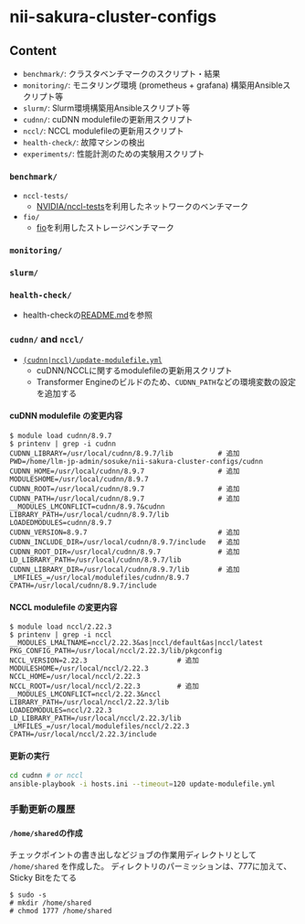 # nii-sakura-cluster-configs

## Content

- `benchmark/`: クラスタベンチマークのスクリプト・結果
- `monitoring/`: モニタリング環境 (prometheus + grafana) 構築用Ansibleスクリプト等
- `slurm/`: Slurm環境構築用Ansibleスクリプト等
- `cudnn/`: cuDNN modulefileの更新用スクリプト
- `nccl/`: NCCL modulefileの更新用スクリプト
- `health-check/`: 故障マシンの検出
- `experiments/`: 性能計測のための実験用スクリプト

### `benchmark/`

- `nccl-tests/`
  - [NVIDIA/nccl-tests](https://github.com/NVIDIA/nccl-tests)を利用したネットワークのベンチマーク
- `fio/`
  - [fio](https://fio.readthedocs.io/en/latest/fio_doc.html)を利用したストレージベンチマーク

### `monitoring/`

### `slurm/`

### `health-check/`

- health-checkの[README.md](./health-check/)を参照

### `cudnn/` and `nccl/`

- [`(cudnn|nccl)/update-modulefile.yml`](./misc/update-cudnn-modulefile.yml)
  - cuDNN/NCCLに関するmodulefileの更新用スクリプト
  - Transformer Engineのビルドのため、`CUDNN_PATH`などの環境変数の設定を追加する

#### cuDNN modulefile の変更内容

```console
$ module load cudnn/8.9.7
$ printenv | grep -i cudnn
CUDNN_LIBRARY=/usr/local/cudnn/8.9.7/lib           # 追加
PWD=/home/llm-jp-admin/sosuke/nii-sakura-cluster-configs/cudnn
CUDNN_HOME=/usr/local/cudnn/8.9.7                  # 追加
MODULESHOME=/usr/local/cudnn/8.9.7
CUDNN_ROOT=/usr/local/cudnn/8.9.7                  # 追加
CUDNN_PATH=/usr/local/cudnn/8.9.7                  # 追加
__MODULES_LMCONFLICT=cudnn/8.9.7&cudnn
LIBRARY_PATH=/usr/local/cudnn/8.9.7/lib
LOADEDMODULES=cudnn/8.9.7
CUDNN_VERSION=8.9.7                                # 追加
CUDNN_INCLUDE_DIR=/usr/local/cudnn/8.9.7/include   # 追加
CUDNN_ROOT_DIR=/usr/local/cudnn/8.9.7              # 追加
LD_LIBRARY_PATH=/usr/local/cudnn/8.9.7/lib
CUDNN_LIBRARY_DIR=/usr/local/cudnn/8.9.7/lib       # 追加
_LMFILES_=/usr/local/modulefiles/cudnn/8.9.7
CPATH=/usr/local/cudnn/8.9.7/include
```

#### NCCL modulefile の変更内容

```console
$ module load nccl/2.22.3
$ printenv | grep -i nccl
__MODULES_LMALTNAME=nccl/2.22.3&as|nccl/default&as|nccl/latest
PKG_CONFIG_PATH=/usr/local/nccl/2.22.3/lib/pkgconfig
NCCL_VERSION=2.22.3                      # 追加
MODULESHOME=/usr/local/nccl/2.22.3
NCCL_HOME=/usr/local/nccl/2.22.3
NCCL_ROOT=/usr/local/nccl/2.22.3         # 追加
__MODULES_LMCONFLICT=nccl/2.22.3&nccl
LIBRARY_PATH=/usr/local/nccl/2.22.3/lib
LOADEDMODULES=nccl/2.22.3
LD_LIBRARY_PATH=/usr/local/nccl/2.22.3/lib
_LMFILES_=/usr/local/modulefiles/nccl/2.22.3
CPATH=/usr/local/nccl/2.22.3/include
```

#### 更新の実行

```bash
cd cudnn # or nccl
ansible-playbook -i hosts.ini --timeout=120 update-modulefile.yml
```

### 手動更新の履歴

#### `/home/shared`の作成

チェックポイントの書き出しなどジョブの作業用ディレクトリとして `/home/shared` を作成した。
ディレクトリのパーミッションは、777に加えて、Sticky Bitをたてる

```console
$ sudo -s
# mkdir /home/shared
# chmod 1777 /home/shared
```
